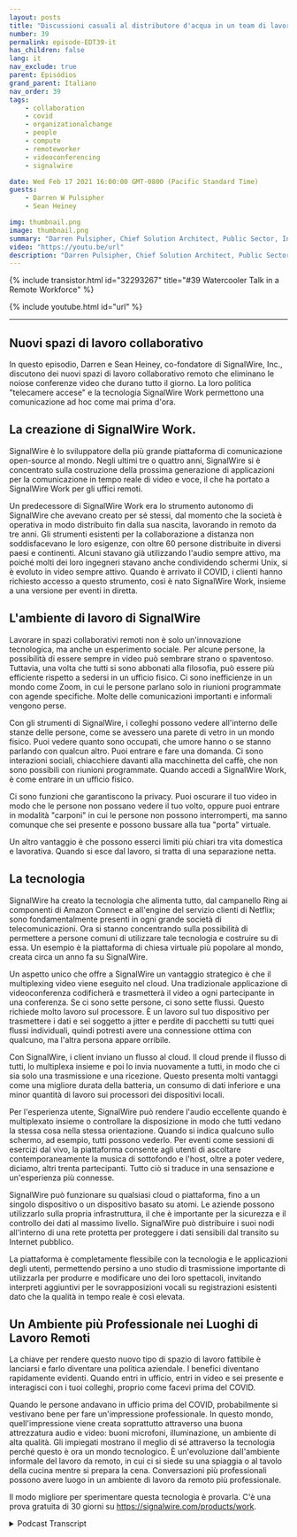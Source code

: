 ```yaml
---
layout: posts
title: "Discussioni casuali al distributore d'acqua in un team di lavoro a distanza"
number: 39
permalink: episode-EDT39-it
has_children: false
lang: it
nav_exclude: true
parent: Episódios
grand_parent: Italiano
nav_order: 39
tags:
    - collaboration
    - covid
    - organizationalchange
    - people
    - compute
    - remoteworker
    - videoconferencing
    - signalwire

date: Wed Feb 17 2021 16:00:00 GMT-0800 (Pacific Standard Time)
guests:
    - Darren W Pulsipher
    - Sean Heiney

img: thumbnail.png
image: thumbnail.png
summary: "Darren Pulsipher, Chief Solution Architect, Public Sector, Intel, e Sean Heiney, co-fondatore di SignalWire, Inc., discutono delle politiche di lavoro a distanza dell'azienda riguardanti le telecamere accese e della loro nuova tecnologia di spazi di lavoro collaborativi a distanza che favorisce la comunicazione ad hoc per la loro forza lavoro completamente remota."
video: "https://youtu.be/url"
description: "Darren Pulsipher, Chief Solution Architect, Public Sector, Intel, e Sean Heiney, co-fondatore di SignalWire, Inc., discutono delle politiche di lavoro a distanza dell'azienda riguardanti le telecamere accese e della loro nuova tecnologia di spazi di lavoro collaborativi a distanza che favorisce la comunicazione ad hoc per la loro forza lavoro completamente remota."
---
```


<div>
{% include transistor.html id="32293267" title="#39 Watercooler Talk in a Remote Workforce" %}

{% include youtube.html id="url" %}
</div>

---

## Nuovi spazi di lavoro collaborativo

In questo episodio, Darren e Sean Heiney, co-fondatore di SignalWire, Inc., discutono dei nuovi spazi di lavoro collaborativo remoto che eliminano le noiose conferenze video che durano tutto il giorno. La loro politica "telecamere accese" e la tecnologia SignalWire Work permettono una comunicazione ad hoc come mai prima d'ora.

## La creazione di SignalWire Work.

SignalWire è lo sviluppatore della più grande piattaforma di comunicazione open-source al mondo. Negli ultimi tre o quattro anni, SignalWire si è concentrato sulla costruzione della prossima generazione di applicazioni per la comunicazione in tempo reale di video e voce, il che ha portato a SignalWire Work per gli uffici remoti.

Un predecessore di SignalWire Work era lo strumento autonomo di SignalWire che avevano creato per sé stessi, dal momento che la società è operativa in modo distribuito fin dalla sua nascita, lavorando in remoto da tre anni. Gli strumenti esistenti per la collaborazione a distanza non soddisfacevano le loro esigenze, con oltre 60 persone distribuite in diversi paesi e continenti. Alcuni stavano già utilizzando l'audio sempre attivo, ma poiché molti dei loro ingegneri stavano anche condividendo schermi Unix, si è evoluto in video sempre attivo. Quando è arrivato il COVID, i clienti hanno richiesto accesso a questo strumento, così è nato SignalWire Work, insieme a una versione per eventi in diretta.

## L'ambiente di lavoro di SignalWire

Lavorare in spazi collaborativi remoti non è solo un'innovazione tecnologica, ma anche un esperimento sociale. Per alcune persone, la possibilità di essere sempre in video può sembrare strano o spaventoso. Tuttavia, una volta che tutti si sono abbonati alla filosofia, può essere più efficiente rispetto a sedersi in un ufficio fisico. Ci sono inefficienze in un mondo come Zoom, in cui le persone parlano solo in riunioni programmate con agende specifiche. Molte delle comunicazioni importanti e informali vengono perse.

Con gli strumenti di SignalWire, i colleghi possono vedere all'interno delle stanze delle persone, come se avessero una parete di vetro in un mondo fisico. Puoi vedere quanto sono occupati, che umore hanno o se stanno parlando con qualcun altro. Puoi entrare e fare una domanda. Ci sono interazioni sociali, chiacchiere davanti alla macchinetta del caffè, che non sono possibili con riunioni programmate. Quando accedi a SignalWire Work, è come entrare in un ufficio fisico.

Ci sono funzioni che garantiscono la privacy. Puoi oscurare il tuo video in modo che le persone non possano vedere il tuo volto, oppure puoi entrare in modalità "carponi" in cui le persone non possono interromperti, ma sanno comunque che sei presente e possono bussare alla tua "porta" virtuale.

Un altro vantaggio è che possono esserci limiti più chiari tra vita domestica e lavorativa. Quando si esce dal lavoro, si tratta di una separazione netta.

## La tecnologia

SignalWire ha creato la tecnologia che alimenta tutto, dal campanello Ring ai componenti di Amazon Connect e all'engine del servizio clienti di Netflix; sono fondamentalmente presenti in ogni grande società di telecomunicazioni. Ora si stanno concentrando sulla possibilità di permettere a persone comuni di utilizzare tale tecnologia e costruire su di essa. Un esempio è la piattaforma di chiesa virtuale più popolare al mondo, creata circa un anno fa su SignalWire.

Un aspetto unico che offre a SignalWire un vantaggio strategico è che il multiplexing video viene eseguito nel cloud. Una tradizionale applicazione di videoconferenza codificherà e trasmetterà il video a ogni partecipante in una conferenza. Se ci sono sette persone, ci sono sette flussi. Questo richiede molto lavoro sul processore. È un lavoro sul tuo dispositivo per trasmettere i dati e sei soggetto a jitter e perdite di pacchetti su tutti quei flussi individuali, quindi potresti avere una connessione ottima con qualcuno, ma l'altra persona appare orribile.

Con SignalWire, i client inviano un flusso al cloud. Il cloud prende il flusso di tutti, lo multiplexa insieme e poi lo invia nuovamente a tutti, in modo che ci sia solo una trasmissione e una ricezione. Questo presenta molti vantaggi come una migliore durata della batteria, un consumo di dati inferiore e una minor quantità di lavoro sui processori dei dispositivi locali.

Per l'esperienza utente, SignalWire può rendere l'audio eccellente quando è multiplexato insieme o controllare la disposizione in modo che tutti vedano la stessa cosa nella stessa orientazione. Quando si indica qualcuno sullo schermo, ad esempio, tutti possono vederlo. Per eventi come sessioni di esercizi dal vivo, la piattaforma consente agli utenti di ascoltare contemporaneamente la musica di sottofondo e l'host, oltre a poter vedere, diciamo, altri trenta partecipanti. Tutto ciò si traduce in una sensazione e un'esperienza più connesse.

SignalWire può funzionare su qualsiasi cloud o piattaforma, fino a un singolo dispositivo o un dispositivo basato su atomi. Le aziende possono utilizzarlo sulla propria infrastruttura, il che è importante per la sicurezza e il controllo dei dati al massimo livello. SignalWire può distribuire i suoi nodi all'interno di una rete protetta per proteggere i dati sensibili dal transito su Internet pubblico.

La piattaforma è completamente flessibile con la tecnologia e le applicazioni degli utenti, permettendo persino a uno studio di trasmissione importante di utilizzarla per produrre e modificare uno dei loro spettacoli, invitando interpreti aggiuntivi per le sovrapposizioni vocali su registrazioni esistenti dato che la qualità in tempo reale è così elevata.

## Un Ambiente più Professionale nei Luoghi di Lavoro Remoti

La chiave per rendere questo nuovo tipo di spazio di lavoro fattibile è lanciarsi e farlo diventare una politica aziendale. I benefici diventano rapidamente evidenti. Quando entri in ufficio, entri in video e sei presente e interagisci con i tuoi colleghi, proprio come facevi prima del COVID.

Quando le persone andavano in ufficio prima del COVID, probabilmente si vestivano bene per fare un'impressione professionale. In questo mondo, quell'impressione viene creata soprattutto attraverso una buona attrezzatura audio e video: buoni microfoni, illuminazione, un ambiente di alta qualità. Gli impiegati mostrano il meglio di sé attraverso la tecnologia perché questo è ora un mondo tecnologico. È un'evoluzione dall'ambiente informale del lavoro da remoto, in cui ci si siede su una spiaggia o al tavolo della cucina mentre si prepara la cena. Conversazioni più professionali possono avere luogo in un ambiente di lavoro da remoto più professionale.

Il modo migliore per sperimentare questa tecnologia è provarla. C'è una prova gratuita di 30 giorni su https://signalwire.com/products/work.



<details>
<summary> Podcast Transcript </summary>

<p></p>

</details>
